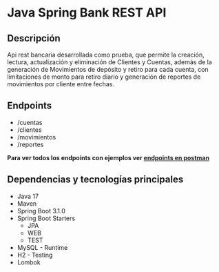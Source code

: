 # Java Spring Bank REST API

## Descripción

Api rest bancaria desarrollada como prueba, que permite la creación, lectura, actualización y eliminación de Clientes y Cuentas, además de la generación de Movimientos de depósito y retiro para cada cuenta, con limitaciones de monto para retiro diario y generación de reportes de movimientos por cliente entre fechas.

## Endpoints

* /cuentas
* /clientes
* /movimientos
* /reportes

**Para ver todos los endpoints con ejemplos ver [endpoints en postman](https://documenter.getpostman.com/view/24027360/2s93m32NzB#intro)**

## Dependencias y tecnologías principales

* Java 17
* Maven
* Spring Boot 3.1.0
* Spring Boot Starters
  * JPA
  * WEB
  * TEST
* MySQL - Runtime
* H2 - Testing
* Lombok
